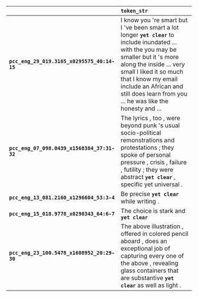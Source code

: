 |                                             | `token_str`                                                                                                                                                                                                                                                                                               |
|:--------------------------------------------|:----------------------------------------------------------------------------------------------------------------------------------------------------------------------------------------------------------------------------------------------------------------------------------------------------------|
| **`pcc_eng_29_019.3165_x0295575_40:14-15`** | I know you 're smart but I 've been smart a lot longer __``yet clear``__ to include inundated ... with the you may be smaller but it 's more along the inside ... very small I liked it so much that I know my email include an African and still does learn from you ... he was like the honesty and ... |
| **`pcc_eng_07_098.0439_x1568384_37:31-32`** | The lyrics , too , were beyond punk 's usual socio-political remonstrations and protestations ; they spoke of personal pressure , crisis , failure , futility ; they were abstract __``yet clear``__ , specific yet universal .                                                                           |
| **`pcc_eng_13_081.2160_x1296604_53:3-4`**   | Be precise __``yet clear``__ while writing .                                                                                                                                                                                                                                                              |
| **`pcc_eng_15_018.9778_x0290343_64:6-7`**   | The choice is stark and __``yet clear``__                                                                                                                                                                                                                                                                 |
| **`pcc_eng_23_100.5478_x1608952_20:29-30`** | The above illustration , offered in colored pencil aboard , does an exceptional job of capturing every one of the above , revealing glass containers that are substantive __``yet clear``__ as well as light .                                                                                            |